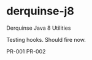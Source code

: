 derquinse-j8
============

Derquinse Java 8 Utilities

Testing hooks. Should fire now.

PR-001
PR-002
